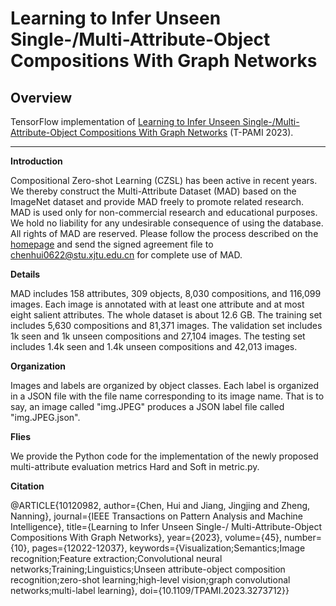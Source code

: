 # Learning to Infer Unseen Single-/Multi-Attribute-Object Compositions With Graph Networks

## Overview

TensorFlow implementation of [Learning to Infer Unseen Single-/Multi-Attribute-Object Compositions With Graph Networks](https://ieeexplore.ieee.org/stamp/stamp.jsp?arnumber=10120982) (T-PAMI 2023).

---

**Introduction**

Compositional Zero-shot Learning (CZSL) has been active in recent years. We thereby construct the Multi-Attribute Dataset (MAD) based on the ImageNet dataset and provide MAD freely to promote related research. MAD is used only for non-commercial research and educational purposes. We hold no liability for any undesirable consequence of using the database. All rights of MAD are reserved. Please follow the process described on the [homepage](http://www.aiar.xjtu.edu.cn/info/1015/2751.htm) and send the signed agreement file to chenhui0622@stu.xjtu.edu.cn for complete use of MAD.

**Details**

MAD includes 158 attributes, 309 objects, 8,030 compositions, and 116,099 images. Each image is annotated with at least one attribute and at most eight salient attributes. The whole dataset is about 12.6 GB. The training set includes 5,630 compositions and 81,371 images. The validation set includes 1k seen and 1k unseen compositions and 27,104 images. The testing set includes 1.4k seen and 1.4k unseen compositions and 42,013 images.

**Organization**

Images and labels are organized by object classes. Each label is organized in a JSON file with the file name corresponding to its image name. That is to say, an image called "img.JPEG" produces a JSON label file called "img.JPEG.json". 

**Flies**

We provide the Python code for the implementation of the newly proposed multi-attribute evaluation metrics Hard and Soft in metric.py.


**Citation**

@ARTICLE{10120982,
  author={Chen, Hui and Jiang, Jingjing and Zheng, Nanning},
  journal={IEEE Transactions on Pattern Analysis and Machine Intelligence}, 
  title={Learning to Infer Unseen Single-/ Multi-Attribute-Object Compositions With Graph Networks}, 
  year={2023},
  volume={45},
  number={10},
  pages={12022-12037},
  keywords={Visualization;Semantics;Image recognition;Feature extraction;Convolutional neural networks;Training;Linguistics;Unseen attribute-object composition recognition;zero-shot learning;high-level vision;graph convolutional networks;multi-label learning},
  doi={10.1109/TPAMI.2023.3273712}}
